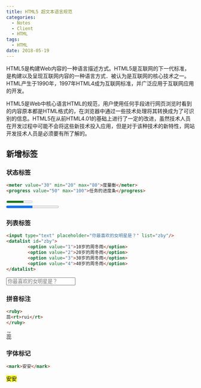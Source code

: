 ```yaml
---
title: HTML5 超文本语言规范
categories:
  - Notes
  - Client
  - HTML
tags:
  - HTML
date: 2018-05-19
---
```


HTML5是构建Web内容的一种语言描述方式。HTML5是互联网的下一代标准，是构建以及呈现互联网内容的一种语言方式．被认为是互联网的核心技术之一。HTML产生于1990年，1997年HTML4成为互联网标准，并广泛应用于互联网应用的开发。

HTML5是Web中核心语言HTML的规范，用户使用任何手段进行网页浏览时看到的内容原本都是HTML格式的，在浏览器中通过一些技术处理将其转换成为了可识别的信息。HTML5在从前HTML4.01的基础上进行了一定的改进，虽然技术人员在开发过程中可能不会将这些新技术投入应用，但是对于该种技术的新特性，网站开发技术人员是必须要有所了解的。

<!-- more -->

## 新增标签

### 状态标签

~~~html
<meter value="30" min="20" max="80">度量衡</meter>
<progress value="50" max="100">任务的进度条</progress>
~~~

<meter value="60" min="20" max="80"></meter><br />
<progress value="50" max="100"></progress><br  />

### 列表标签

~~~html
<input type="text" placeholder="你最喜欢的女明星是？" list="zby"/>
<datalist id="zby">
		<option value="1">10岁的周冬雨</option>
		<option value="2">20岁的周冬雨</option>
		<option value="3">30岁的周冬雨</option>
		<option value="4">40岁的周冬雨</option>
</datalist>
~~~

<input type="text" placeholder="你最喜欢的女明星是？" list="zby"/>
<datalist id="zby">
		<option value="1">10岁的周冬雨</option>
		<option value="2">20岁的周冬雨</option>
		<option value="3">30岁的周冬雨</option>
		<option value="4">40岁的周冬雨</option>
</datalist>

### 拼音标注

~~~html
<ruby>
蕊<rt>rui</rt>
</ruby>
~~~

<ruby>蕊<rt>rui</rt></ruby>

### 字体标记

~~~html
<mark>安安</mark>
~~~

<mark>安安</mark>
